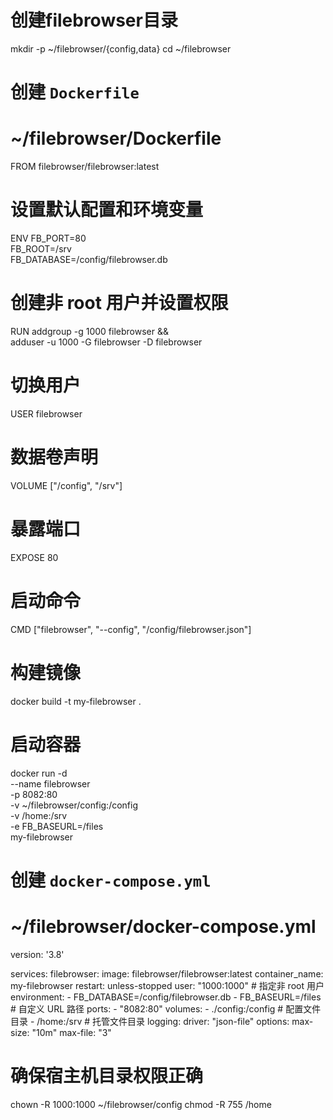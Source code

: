 # 创建filebrowser目录
mkdir -p ~/filebrowser/{config,data}
cd ~/filebrowser

# 创建 `Dockerfile`

# ~/filebrowser/Dockerfile
FROM filebrowser/filebrowser:latest

# 设置默认配置和环境变量
ENV FB_PORT=80 \
    FB_ROOT=/srv \
    FB_DATABASE=/config/filebrowser.db

# 创建非 root 用户并设置权限
RUN addgroup -g 1000 filebrowser && \
    adduser -u 1000 -G filebrowser -D filebrowser

# 切换用户
USER filebrowser

# 数据卷声明
VOLUME ["/config", "/srv"]

# 暴露端口
EXPOSE 80

# 启动命令
CMD ["filebrowser", "--config", "/config/filebrowser.json"]

# 构建镜像

docker build -t my-filebrowser .

# 启动容器

docker run -d \
  --name filebrowser \
  -p 8082:80 \
  -v ~/filebrowser/config:/config \
  -v /home:/srv \
  -e FB_BASEURL=/files \
  my-filebrowser
  
# 创建 `docker-compose.yml`

# ~/filebrowser/docker-compose.yml
version: '3.8'

services:
  filebrowser:
    image: filebrowser/filebrowser:latest
    container_name: my-filebrowser
    restart: unless-stopped
    user: "1000:1000"  # 指定非 root 用户
    environment:
      - FB_DATABASE=/config/filebrowser.db
      - FB_BASEURL=/files  # 自定义 URL 路径
    ports:
      - "8082:80"
    volumes:
      - ./config:/config    # 配置文件目录
      - /home:/srv          # 托管文件目录
    logging:
      driver: "json-file"
      options:
        max-size: "10m"
        max-file: "3"

# 确保宿主机目录权限正确
chown -R 1000:1000 ~/filebrowser/config
chmod -R 755 /home
